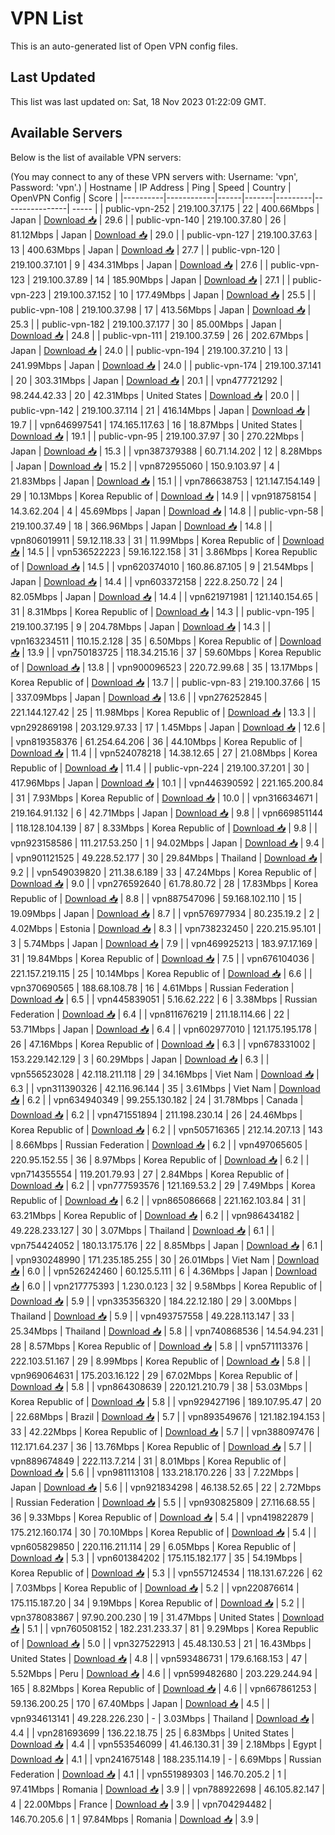 # VPN List

This is an auto-generated list of Open VPN config files.

## Last Updated

This list was last updated on: Sat, 18 Nov 2023 01:22:09 GMT.

## Available Servers

Below is the list of available VPN servers:

(You may connect to any of these VPN servers with: Username: 'vpn', Password: 'vpn'.)
| Hostname | IP Address | Ping | Speed | Country | OpenVPN Config | Score |
|----------|------------|------|-------|---------|----------------| ----- |
| public-vpn-252 | 219.100.37.175 | 22 | 400.66Mbps | Japan | [Download 📥](./configs/server_0_JP.ovpn) | 29.6 |
| public-vpn-140 | 219.100.37.80 | 26 | 81.12Mbps | Japan | [Download 📥](./configs/server_1_JP.ovpn) | 29.0 |
| public-vpn-127 | 219.100.37.63 | 13 | 400.63Mbps | Japan | [Download 📥](./configs/server_2_JP.ovpn) | 27.7 |
| public-vpn-120 | 219.100.37.101 | 9 | 434.31Mbps | Japan | [Download 📥](./configs/server_3_JP.ovpn) | 27.6 |
| public-vpn-123 | 219.100.37.89 | 14 | 185.90Mbps | Japan | [Download 📥](./configs/server_4_JP.ovpn) | 27.1 |
| public-vpn-223 | 219.100.37.152 | 10 | 177.49Mbps | Japan | [Download 📥](./configs/server_5_JP.ovpn) | 25.5 |
| public-vpn-108 | 219.100.37.98 | 17 | 413.56Mbps | Japan | [Download 📥](./configs/server_6_JP.ovpn) | 25.3 |
| public-vpn-182 | 219.100.37.177 | 30 | 85.00Mbps | Japan | [Download 📥](./configs/server_7_JP.ovpn) | 24.8 |
| public-vpn-111 | 219.100.37.59 | 26 | 202.67Mbps | Japan | [Download 📥](./configs/server_8_JP.ovpn) | 24.0 |
| public-vpn-194 | 219.100.37.210 | 13 | 241.99Mbps | Japan | [Download 📥](./configs/server_9_JP.ovpn) | 24.0 |
| public-vpn-174 | 219.100.37.141 | 20 | 303.31Mbps | Japan | [Download 📥](./configs/server_10_JP.ovpn) | 20.1 |
| vpn477721292 | 98.244.42.33 | 20 | 42.31Mbps | United States | [Download 📥](./configs/server_11_US.ovpn) | 20.0 |
| public-vpn-142 | 219.100.37.114 | 21 | 416.14Mbps | Japan | [Download 📥](./configs/server_12_JP.ovpn) | 19.7 |
| vpn646997541 | 174.165.117.63 | 16 | 18.87Mbps | United States | [Download 📥](./configs/server_13_US.ovpn) | 19.1 |
| public-vpn-95 | 219.100.37.97 | 30 | 270.22Mbps | Japan | [Download 📥](./configs/server_14_JP.ovpn) | 15.3 |
| vpn387379388 | 60.71.14.202 | 12 | 8.28Mbps | Japan | [Download 📥](./configs/server_15_JP.ovpn) | 15.2 |
| vpn872955060 | 150.9.103.97 | 4 | 21.83Mbps | Japan | [Download 📥](./configs/server_16_JP.ovpn) | 15.1 |
| vpn786638753 | 121.147.154.149 | 29 | 10.13Mbps | Korea Republic of | [Download 📥](./configs/server_17_KR.ovpn) | 14.9 |
| vpn918758154 | 14.3.62.204 | 4 | 45.69Mbps | Japan | [Download 📥](./configs/server_18_JP.ovpn) | 14.8 |
| public-vpn-58 | 219.100.37.49 | 18 | 366.96Mbps | Japan | [Download 📥](./configs/server_19_JP.ovpn) | 14.8 |
| vpn806019911 | 59.12.118.33 | 31 | 11.99Mbps | Korea Republic of | [Download 📥](./configs/server_20_KR.ovpn) | 14.5 |
| vpn536522223 | 59.16.122.158 | 31 | 3.86Mbps | Korea Republic of | [Download 📥](./configs/server_21_KR.ovpn) | 14.5 |
| vpn620374010 | 160.86.87.105 | 9 | 21.54Mbps | Japan | [Download 📥](./configs/server_22_JP.ovpn) | 14.4 |
| vpn603372158 | 222.8.250.72 | 24 | 82.05Mbps | Japan | [Download 📥](./configs/server_23_JP.ovpn) | 14.4 |
| vpn621971981 | 121.140.154.65 | 31 | 8.31Mbps | Korea Republic of | [Download 📥](./configs/server_24_KR.ovpn) | 14.3 |
| public-vpn-195 | 219.100.37.195 | 9 | 204.78Mbps | Japan | [Download 📥](./configs/server_25_JP.ovpn) | 14.3 |
| vpn163234511 | 110.15.2.128 | 35 | 6.50Mbps | Korea Republic of | [Download 📥](./configs/server_26_KR.ovpn) | 13.9 |
| vpn750183725 | 118.34.215.16 | 37 | 59.60Mbps | Korea Republic of | [Download 📥](./configs/server_27_KR.ovpn) | 13.8 |
| vpn900096523 | 220.72.99.68 | 35 | 13.17Mbps | Korea Republic of | [Download 📥](./configs/server_28_KR.ovpn) | 13.7 |
| public-vpn-83 | 219.100.37.66 | 15 | 337.09Mbps | Japan | [Download 📥](./configs/server_29_JP.ovpn) | 13.6 |
| vpn276252845 | 221.144.127.42 | 25 | 11.98Mbps | Korea Republic of | [Download 📥](./configs/server_30_KR.ovpn) | 13.3 |
| vpn292869198 | 203.129.97.33 | 17 | 1.45Mbps | Japan | [Download 📥](./configs/server_31_JP.ovpn) | 12.6 |
| vpn819358376 | 61.254.64.206 | 36 | 44.10Mbps | Korea Republic of | [Download 📥](./configs/server_32_KR.ovpn) | 11.4 |
| vpn524078218 | 14.38.12.65 | 27 | 21.08Mbps | Korea Republic of | [Download 📥](./configs/server_33_KR.ovpn) | 11.4 |
| public-vpn-224 | 219.100.37.201 | 30 | 417.96Mbps | Japan | [Download 📥](./configs/server_34_JP.ovpn) | 10.1 |
| vpn446390592 | 221.165.200.84 | 31 | 7.93Mbps | Korea Republic of | [Download 📥](./configs/server_35_KR.ovpn) | 10.0 |
| vpn316634671 | 219.164.91.132 | 6 | 42.71Mbps | Japan | [Download 📥](./configs/server_36_JP.ovpn) | 9.8 |
| vpn669851144 | 118.128.104.139 | 87 | 8.33Mbps | Korea Republic of | [Download 📥](./configs/server_37_KR.ovpn) | 9.8 |
| vpn923158586 | 111.217.53.250 | 1 | 94.02Mbps | Japan | [Download 📥](./configs/server_38_JP.ovpn) | 9.4 |
| vpn901121525 | 49.228.52.177 | 30 | 29.84Mbps | Thailand | [Download 📥](./configs/server_39_TH.ovpn) | 9.2 |
| vpn549039820 | 211.38.6.189 | 33 | 47.24Mbps | Korea Republic of | [Download 📥](./configs/server_40_KR.ovpn) | 9.0 |
| vpn276592640 | 61.78.80.72 | 28 | 17.83Mbps | Korea Republic of | [Download 📥](./configs/server_41_KR.ovpn) | 8.8 |
| vpn887547096 | 59.168.102.110 | 15 | 19.09Mbps | Japan | [Download 📥](./configs/server_42_JP.ovpn) | 8.7 |
| vpn576977934 | 80.235.19.2 | 2 | 4.02Mbps | Estonia | [Download 📥](./configs/server_43_EE.ovpn) | 8.3 |
| vpn738232450 | 220.215.95.101 | 3 | 5.74Mbps | Japan | [Download 📥](./configs/server_44_JP.ovpn) | 7.9 |
| vpn469925213 | 183.97.17.169 | 31 | 19.84Mbps | Korea Republic of | [Download 📥](./configs/server_45_KR.ovpn) | 7.5 |
| vpn676104036 | 221.157.219.115 | 25 | 10.14Mbps | Korea Republic of | [Download 📥](./configs/server_46_KR.ovpn) | 6.6 |
| vpn370690565 | 188.68.108.78 | 16 | 4.61Mbps | Russian Federation | [Download 📥](./configs/server_47_RU.ovpn) | 6.5 |
| vpn445839051 | 5.16.62.222 | 6 | 3.38Mbps | Russian Federation | [Download 📥](./configs/server_48_RU.ovpn) | 6.4 |
| vpn811676219 | 211.18.114.66 | 22 | 53.71Mbps | Japan | [Download 📥](./configs/server_49_JP.ovpn) | 6.4 |
| vpn602977010 | 121.175.195.178 | 26 | 47.16Mbps | Korea Republic of | [Download 📥](./configs/server_50_KR.ovpn) | 6.3 |
| vpn678331002 | 153.229.142.129 | 3 | 60.29Mbps | Japan | [Download 📥](./configs/server_51_JP.ovpn) | 6.3 |
| vpn556523028 | 42.118.211.118 | 29 | 34.16Mbps | Viet Nam | [Download 📥](./configs/server_52_VN.ovpn) | 6.3 |
| vpn311390326 | 42.116.96.144 | 35 | 3.61Mbps | Viet Nam | [Download 📥](./configs/server_53_VN.ovpn) | 6.2 |
| vpn634940349 | 99.255.130.182 | 24 | 31.78Mbps | Canada | [Download 📥](./configs/server_54_CA.ovpn) | 6.2 |
| vpn471551894 | 211.198.230.14 | 26 | 24.46Mbps | Korea Republic of | [Download 📥](./configs/server_55_KR.ovpn) | 6.2 |
| vpn505716365 | 212.14.207.13 | 143 | 8.66Mbps | Russian Federation | [Download 📥](./configs/server_56_RU.ovpn) | 6.2 |
| vpn497065605 | 220.95.152.55 | 36 | 8.97Mbps | Korea Republic of | [Download 📥](./configs/server_57_KR.ovpn) | 6.2 |
| vpn714355554 | 119.201.79.93 | 27 | 2.84Mbps | Korea Republic of | [Download 📥](./configs/server_58_KR.ovpn) | 6.2 |
| vpn777593576 | 121.169.53.2 | 29 | 7.49Mbps | Korea Republic of | [Download 📥](./configs/server_59_KR.ovpn) | 6.2 |
| vpn865086668 | 221.162.103.84 | 31 | 63.21Mbps | Korea Republic of | [Download 📥](./configs/server_60_KR.ovpn) | 6.2 |
| vpn986434182 | 49.228.233.127 | 30 | 3.07Mbps | Thailand | [Download 📥](./configs/server_61_TH.ovpn) | 6.1 |
| vpn754424052 | 180.13.175.176 | 22 | 8.85Mbps | Japan | [Download 📥](./configs/server_62_JP.ovpn) | 6.1 |
| vpn930248990 | 171.235.185.255 | 30 | 26.01Mbps | Viet Nam | [Download 📥](./configs/server_63_VN.ovpn) | 6.0 |
| vpn526242460 | 60.125.5.111 | 6 | 4.36Mbps | Japan | [Download 📥](./configs/server_64_JP.ovpn) | 6.0 |
| vpn217775393 | 1.230.0.123 | 32 | 9.58Mbps | Korea Republic of | [Download 📥](./configs/server_65_KR.ovpn) | 5.9 |
| vpn335356320 | 184.22.12.180 | 29 | 3.00Mbps | Thailand | [Download 📥](./configs/server_66_TH.ovpn) | 5.9 |
| vpn493757558 | 49.228.113.147 | 33 | 25.34Mbps | Thailand | [Download 📥](./configs/server_67_TH.ovpn) | 5.8 |
| vpn740868536 | 14.54.94.231 | 28 | 8.57Mbps | Korea Republic of | [Download 📥](./configs/server_68_KR.ovpn) | 5.8 |
| vpn571113376 | 222.103.51.167 | 29 | 8.99Mbps | Korea Republic of | [Download 📥](./configs/server_69_KR.ovpn) | 5.8 |
| vpn969064631 | 175.203.16.122 | 29 | 67.02Mbps | Korea Republic of | [Download 📥](./configs/server_70_KR.ovpn) | 5.8 |
| vpn864308639 | 220.121.210.79 | 38 | 53.03Mbps | Korea Republic of | [Download 📥](./configs/server_71_KR.ovpn) | 5.8 |
| vpn929427196 | 189.107.95.47 | 20 | 22.68Mbps | Brazil | [Download 📥](./configs/server_72_BR.ovpn) | 5.7 |
| vpn893549676 | 121.182.194.153 | 33 | 42.22Mbps | Korea Republic of | [Download 📥](./configs/server_73_KR.ovpn) | 5.7 |
| vpn388097476 | 112.171.64.237 | 36 | 13.76Mbps | Korea Republic of | [Download 📥](./configs/server_74_KR.ovpn) | 5.7 |
| vpn889674849 | 222.113.7.214 | 31 | 8.01Mbps | Korea Republic of | [Download 📥](./configs/server_75_KR.ovpn) | 5.6 |
| vpn981113108 | 133.218.170.226 | 33 | 7.22Mbps | Japan | [Download 📥](./configs/server_76_JP.ovpn) | 5.6 |
| vpn921834298 | 46.138.52.65 | 22 | 2.72Mbps | Russian Federation | [Download 📥](./configs/server_77_RU.ovpn) | 5.5 |
| vpn930825809 | 27.116.68.55 | 36 | 9.33Mbps | Korea Republic of | [Download 📥](./configs/server_78_KR.ovpn) | 5.4 |
| vpn419822879 | 175.212.160.174 | 30 | 70.10Mbps | Korea Republic of | [Download 📥](./configs/server_79_KR.ovpn) | 5.4 |
| vpn605829850 | 220.116.211.114 | 29 | 6.05Mbps | Korea Republic of | [Download 📥](./configs/server_80_KR.ovpn) | 5.3 |
| vpn601384202 | 175.115.182.177 | 35 | 54.19Mbps | Korea Republic of | [Download 📥](./configs/server_81_KR.ovpn) | 5.3 |
| vpn557124534 | 118.131.67.226 | 62 | 7.03Mbps | Korea Republic of | [Download 📥](./configs/server_82_KR.ovpn) | 5.2 |
| vpn220876614 | 175.115.187.20 | 34 | 9.19Mbps | Korea Republic of | [Download 📥](./configs/server_83_KR.ovpn) | 5.2 |
| vpn378083867 | 97.90.200.230 | 19 | 31.47Mbps | United States | [Download 📥](./configs/server_84_US.ovpn) | 5.1 |
| vpn760508152 | 182.231.233.37 | 81 | 9.29Mbps | Korea Republic of | [Download 📥](./configs/server_85_KR.ovpn) | 5.0 |
| vpn327522913 | 45.48.130.53 | 21 | 16.43Mbps | United States | [Download 📥](./configs/server_86_US.ovpn) | 4.8 |
| vpn593486731 | 179.6.168.153 | 47 | 5.52Mbps | Peru | [Download 📥](./configs/server_87_PE.ovpn) | 4.6 |
| vpn599482680 | 203.229.244.94 | 165 | 8.82Mbps | Korea Republic of | [Download 📥](./configs/server_88_KR.ovpn) | 4.6 |
| vpn667861253 | 59.136.200.25 | 170 | 67.40Mbps | Japan | [Download 📥](./configs/server_89_JP.ovpn) | 4.5 |
| vpn934613141 | 49.228.226.230 | - | 3.03Mbps | Thailand | [Download 📥](./configs/server_90_TH.ovpn) | 4.4 |
| vpn281693699 | 136.22.18.75 | 25 | 6.83Mbps | United States | [Download 📥](./configs/server_91_US.ovpn) | 4.4 |
| vpn553546099 | 41.46.130.31 | 39 | 2.18Mbps | Egypt | [Download 📥](./configs/server_92_EG.ovpn) | 4.1 |
| vpn241675148 | 188.235.114.19 | - | 6.69Mbps | Russian Federation | [Download 📥](./configs/server_93_RU.ovpn) | 4.1 |
| vpn551989303 | 146.70.205.2 | 1 | 97.41Mbps | Romania | [Download 📥](./configs/server_94_RO.ovpn) | 3.9 |
| vpn788922698 | 46.105.82.147 | 4 | 22.00Mbps | France | [Download 📥](./configs/server_95_FR.ovpn) | 3.9 |
| vpn704294482 | 146.70.205.6 | 1 | 97.84Mbps | Romania | [Download 📥](./configs/server_96_RO.ovpn) | 3.9 |
